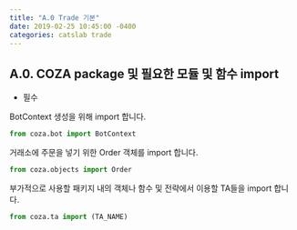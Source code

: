 ```yaml
---
title: "A.0 Trade 기본"
date: 2019-02-25 10:45:00 -0400
categories: catslab trade
---
```


## A.0. COZA package 및 필요한 모듈 및 함수 import


* 필수

BotContext 생성을 위해 import 합니다.

```python
from coza.bot import BotContext
```

거래소에 주문을 넣기 위한 Order 객체를 import 합니다.

```python
from coza.objects import Order
```

부가적으로 사용할 패키지 내의 객체나 함수 및 전략에서 이용할 TA들을 import 합니다.

```python
from coza.ta import (TA_NAME)
```
